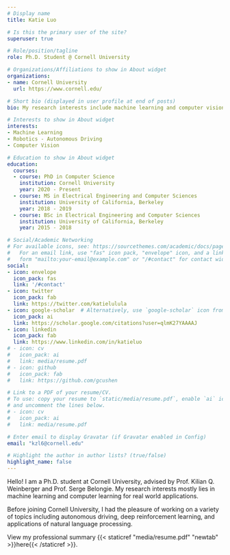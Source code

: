 ```yaml
---
# Display name
title: Katie Luo

# Is this the primary user of the site?
superuser: true

# Role/position/tagline
role: Ph.D. Student @ Cornell University

# Organizations/Affiliations to show in About widget
organizations:
- name: Cornell University
  url: https://www.cornell.edu/

# Short bio (displayed in user profile at end of posts)
bio: My research interests include machine learning and computer vision, particularly in the context of autonomous driving.

# Interests to show in About widget
interests:
- Machine Learning
- Robotics - Autonomous Driving
- Computer Vision

# Education to show in About widget
education:
  courses:
  - course: PhD in Computer Science
    institution: Cornell University
    year: 2020 - Present
  - course: MS in Electrical Engineering and Computer Sciences
    institution: University of California, Berkeley
    year: 2018 - 2019
  - course: BSc in Electrical Engineering and Computer Sciences
    institution: University of California, Berkeley
    year: 2015 - 2018

# Social/Academic Networking
# For available icons, see: https://sourcethemes.com/academic/docs/page-builder/#icons
#   For an email link, use "fas" icon pack, "envelope" icon, and a link in the
#   form "mailto:your-email@example.com" or "/#contact" for contact widget.
social:
- icon: envelope
  icon_pack: fas
  link: '/#contact'
- icon: twitter
  icon_pack: fab
  link: https://twitter.com/katielulula
- icon: google-scholar  # Alternatively, use `google-scholar` icon from `ai` icon pack
  icon_pack: ai
  link: https://scholar.google.com/citations?user=qlmK27YAAAAJ
- icon: linkedin
  icon_pack: fab
  link: https://www.linkedin.com/in/katieluo
# - icon: cv
#   icon_pack: ai
#   link: media/resume.pdf
# - icon: github
#   icon_pack: fab
#   link: https://github.com/gcushen

# Link to a PDF of your resume/CV.
# To use: copy your resume to `static/media/resume.pdf`, enable `ai` icons in `params.toml`, 
# and uncomment the lines below.
# - icon: cv
#   icon_pack: ai
#   link: media/resume.pdf

# Enter email to display Gravatar (if Gravatar enabled in Config)
email: "kzl6@cornell.edu"

# Highlight the author in author lists? (true/false)
highlight_name: false
---
```


Hello! I am a Ph.D. student at Cornell University, advised by Prof. Kilian Q. Weinberger and Prof. Serge Belongie. My research interests mostly lies in machine learning and computer learning for real world applications.

Before joining Cornell University, I had the pleasure of working on a variety of topics including autonomous driving, deep reinforcement learning, and applications of natural language processing.

View my professional summary {{< staticref "media/resume.pdf" "newtab" >}}here{{< /staticref >}}.
<!-- {{< icon name="download" pack="fas" >}} Download my {{< staticref "media/resume.pdf" "newtab" >}}resumé{{< /staticref >}}. -->

